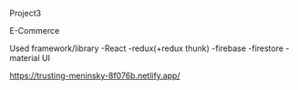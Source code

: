 Project3

E-Commerce

Used framework/library
-React
-redux(+redux thunk)
-firebase
-firestore
-material UI

https://trusting-meninsky-8f076b.netlify.app/
